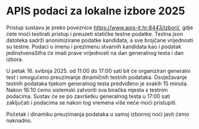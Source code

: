 # APIS podaci za lokalne izbore 2025

Pristup sustavu je preko poveznice https://www.apis-it.hr:8443/izbori/, gdje ćete moći testirati pristup i preuzeti statičke testne podatke. Testna json datoteka sadrži anonimizirane podatke kandidata, a sve brojčane vrijednosti su testne. Podaci o imenu i prezimenu stvarnih kandidata kao i podatak jedinstvenaSifra će imati prave vrijednosti na dan generalnog testa i dan izbora.
 
U petak 16. svibnja 2025. od 11:00 do 17:00 sati bit će organiziran generalni test i  omogućeno preuzimanje dinamičnih testnih podataka. Osvježavanje testnih podataka tijekom generalnog testa predviđeno je svakih 15 minuta. Nakon 16:10 ćemo sistemski zatvoriti sva biračka mjesta s testnim podacima. Sustav će se po završetku generalnog testa u 17:00 sati zaključati i podacima se nakon tog vremena više neće moći pristupiti.
 
Početak i dinamiku preuzimanja podataka u samoj izbornoj noći javit ćemo naknadno.
